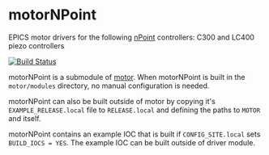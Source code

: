 # motorNPoint
EPICS motor drivers for the following [nPoint](https://www.npoint.com/) controllers: C300 and LC400 piezo controllers

[![Build Status](https://travis-ci.org/epics-motor/motorNPoint.png)](https://travis-ci.org/epics-motor/motorNPoint)

motorNPoint is a submodule of [motor](https://github.com/epics-modules/motor).  When motorNPoint is built in the ``motor/modules`` directory, no manual configuration is needed.

motorNPoint can also be built outside of motor by copying it's ``EXAMPLE_RELEASE.local`` file to ``RELEASE.local`` and defining the paths to ``MOTOR`` and itself.

motorNPoint contains an example IOC that is built if ``CONFIG_SITE.local`` sets ``BUILD_IOCS = YES``.  The example IOC can be built outside of driver module.
